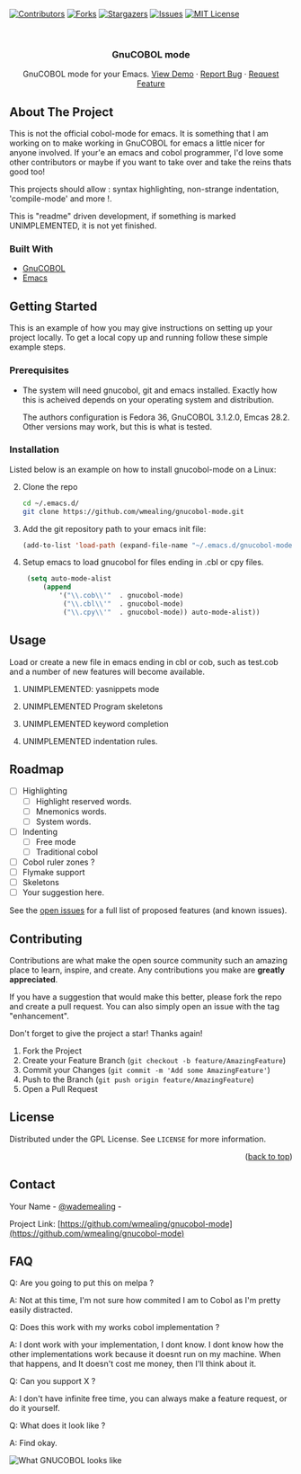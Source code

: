 [![Contributors][contributors-shield]][contributors-url]
[![Forks][forks-shield]][forks-url]
[![Stargazers][stars-shield]][stars-url]
[![Issues][issues-shield]][issues-url]
[![MIT License][license-shield]][license-url]

<!-- PROJECT LOGO -->
<br />
<div align="center">

  <h3 align="center">GnuCOBOL mode</h3>

  <p align="center">
    GnuCOBOL mode for your Emacs.
    <a href="https://github.com/wmealing/gnucobol-mode/wiki/">View Demo</a>
    ·
    <a href="https://github.com/wmealing/gnucobol-mode/issues">Report Bug</a>
    ·
    <a href="https://github.com/wmealing/gnucobol-mode/issues">Request Feature</a>
  </p>
</div>



<!-- ABOUT THE PROJECT -->
## About The Project

This is not the official cobol-mode for emacs.  It is something that I am working on to make working in GnuCOBOL for emacs a little nicer for anyone
involved.  If your'e an emacs and cobol programmer, I'd love some other contributors or maybe if you want to take over and take the reins thats good too!

This projects should allow : syntax highlighting, non-strange indentation, 'compile-mode' and more !.

This is "readme" driven development, if something is marked UNIMPLEMENTED, it is not yet finished. 


### Built With

- <a href="https://gnucobol.sourceforge.io/">GnuCOBOL</a>
- <a href="https://www.gnu.org/software/emacs/">Emacs</a>

<!-- GETTING STARTED -->
## Getting Started

This is an example of how you may give instructions on setting up your project locally.
To get a local copy up and running follow these simple example steps.

### Prerequisites

- The system will need gnucobol, git and emacs installed.  Exactly how this is acheived depends on your operating system and distribution.

  The authors configuration is Fedora 36, GnuCOBOL 3.1.2.0, Emcas 28.2.  Other versions may work, but this is what is tested.

### Installation

Listed below is an example on how to install gnucobol-mode on a Linux:


2. Clone the repo
   ```sh
   cd ~/.emacs.d/
   git clone https://github.com/wmealing/gnucobol-mode.git
   ```
3. Add the git repository path to your emacs init file: 
   ```lisp
   (add-to-list 'load-path (expand-file-name "~/.emacs.d/gnucobol-mode"))
   ```
4. Setup emacs to load gnucobol for files ending in .cbl or cpy files.
   ```lisp
	(setq auto-mode-alist
      	(append
         	'("\\.cob\\'"  . gnucobol-mode)
         	 ("\\.cbl\\'"  . gnucobol-mode)
          	 ("\\.cpy\\'"  . gnucobol-mode)) auto-mode-alist))

   ```


<!-- USAGE EXAMPLES -->
## Usage

Load or create a new file in emacs ending in cbl or cob, such as test.cob and a number of
new features will become available.

1) UNIMPLEMENTED: yasnippets mode

2) UNIMPLEMENTED Program skeletons

3) UNIMPLEMENTED keyword completion

4) UNIMPLEMENTED indentation rules. 


<!-- ROADMAP -->
## Roadmap

- [ ] Highlighting
  - [ ] Highlight reserved words.
  - [ ] Mnemonics words.
  - [ ] System words.

- [ ] Indenting
    - [ ] Free mode 
    - [ ] Traditional cobol

- [ ] Cobol ruler zones ?
- [ ] Flymake support
- [ ] Skeletons
- [ ] Your suggestion here.

See the [open issues](https://github.com/wmealing/gnucobol-mode/issues) for a full list of proposed features (and known issues).



<!-- CONTRIBUTING -->
## Contributing

Contributions are what make the open source community such an amazing place to learn, inspire, and create. Any contributions you make are **greatly appreciated**.

If you have a suggestion that would make this better, please fork the repo and create a pull request. You can also simply open an issue with the tag "enhancement".

Don't forget to give the project a star! Thanks again!

1. Fork the Project
2. Create your Feature Branch (`git checkout -b feature/AmazingFeature`)
3. Commit your Changes (`git commit -m 'Add some AmazingFeature'`)
4. Push to the Branch (`git push origin feature/AmazingFeature`)
5. Open a Pull Request

<!-- LICENSE -->
## License

Distributed under the GPL License. See `LICENSE` for more information.

<p align="right">(<a href="#readme-top">back to top</a>)</p>



<!-- CONTACT -->
## Contact

Your Name - [@wademealing](https://twitter.com/wmealing) -

Project Link: [https://github.com/wmealing/gnucobol-mode](https://github.com/wmealing/gnucobol-mode)

## FAQ 

Q: Are you going to put this on melpa  ?

A: Not at this time, I'm not sure how commited I am to Cobol as I'm pretty easily distracted.

Q: Does this work with my works cobol implementation ?

A: I dont work with your implementation, I dont know.  I dont know how the other implementations work because it doesnt run on my machine.
   When that happens, and It doesn't cost me money, then I'll think about it.

Q: Can you support X ?

A: I don't have infinite free time, you can always make a feature request, or do it yourself.  

Q: What does it look like ?

A:  Find okay.

![What GNUCOBOL looks like](./images/basic-highlight.png)






<!-- MARKDOWN LINKS & IMAGES -->
<!-- https://www.markdownguide.org/basic-syntax/#reference-style-links -->
[contributors-shield]: https://img.shields.io/github/contributors/wmealing/gnucobol-mode.svg?style=for-the-badge
[contributors-url]: https://github.com/wmealing/gnucobol-mode/graphs/contributors
[forks-shield]: https://img.shields.io/github/forks/wmealing/gnucobol-mode.svg?style=for-the-badge
[forks-url]: https://github.com/wmealing/gnucobol-mode/network/members
[stars-shield]: https://img.shields.io/github/stars/wmealing/gnucobol-mode.svg?style=for-the-badge
[stars-url]: https://github.com/wmealing/gnucobol-mode/stargazers
[issues-shield]: https://img.shields.io/github/issues/wmealing/gnucobol-mode.svg?style=for-the-badge
[issues-url]: https://github.com/wmealing/gnucobol-mode/issues
[license-shield]: https://img.shields.io/github/license/wmealing/gnucobol-mode.svg?style=for-the-badge
[license-url]: https://github.com/wmealing/gnucobol-mode/blob/master/LICENSE.txt

